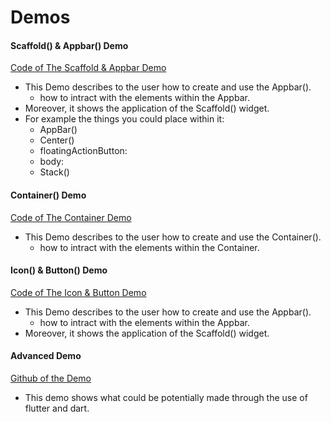 # Demos 

#### Scaffold() & Appbar() Demo 
[Code of The Scaffold & Appbar Demo](https://github.com/AymanAkhras/Flutter_Workshop/blob/main/Demos/scaffold_appBardemo.dart)
- This Demo describes to the user how to create and use the Appbar(). 
  - how to intract with the elements within the Appbar. 
- Moreover, it shows the application of the Scaffold() widget. 
- For example the things you could place within it: 
  -  AppBar()
  -  Center()
  -  floatingActionButton: 
  -  body: 
  -  Stack()

#### Container() Demo 
[Code of The Container Demo](https://github.com/AymanAkhras/Flutter_Workshop/blob/main/Demos/container.dart)
- This Demo describes to the user how to create and use the Container(). 
  - how to intract with the elements within the Container. 
#### Icon() & Button() Demo 
[Code of The Icon & Button Demo](https://github.com/AymanAkhras/Flutter_Workshop/blob/main/Demos/rowsandcolumns.dart)
- This Demo describes to the user how to create and use the Appbar(). 
  - how to intract with the elements within the Appbar. 
- Moreover, it shows the application of the Scaffold() widget. 


#### Advanced Demo 
[Github of the Demo](https://github.com/AymanAkhras/BinaryLingo)
- This demo shows what could be potentially made through the use of flutter and dart. 


